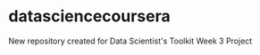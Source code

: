 datasciencecoursera
===================

New repository created for Data Scientist's Toolkit Week 3 Project
